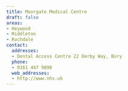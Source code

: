 ```yaml
---
title: Moorgate Medical Centre
draft: false
areas:
- Heywood
- Middleton
- Rochdale
contact:
  addresses:
  - Dental Access Centre 22 Derby Way, Bury
  phone:
  - 0161 447 9898
  web_addresses:
  - http://www.nhs.uk
---
```


